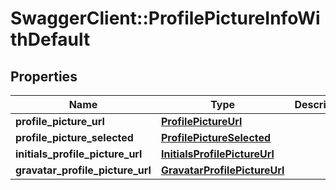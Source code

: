 # SwaggerClient::ProfilePictureInfoWithDefault

## Properties
Name | Type | Description | Notes
------------ | ------------- | ------------- | -------------
**profile_picture_url** | [**ProfilePictureUrl**](ProfilePictureUrl.md) |  | [optional] 
**profile_picture_selected** | [**ProfilePictureSelected**](ProfilePictureSelected.md) |  | 
**initials_profile_picture_url** | [**InitialsProfilePictureUrl**](InitialsProfilePictureUrl.md) |  | 
**gravatar_profile_picture_url** | [**GravatarProfilePictureUrl**](GravatarProfilePictureUrl.md) |  | 


